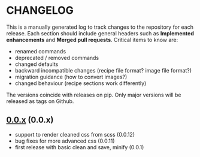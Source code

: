 # CHANGELOG

This is a manually generated log to track changes to the repository for each release.
Each section should include general headers such as **Implemented enhancements**
and **Merged pull requests**. Critical items to know are:

 - renamed commands
 - deprecated / removed commands
 - changed defaults
 - backward incompatible changes (recipe file format? image file format?)
 - migration guidance (how to convert images?)
 - changed behaviour (recipe sections work differently)

The versions coincide with releases on pip. Only major versions will be released as tags on Github.

## [0.0.x](https://github.com/vsoch/cssclean/tree/main) (0.0.x)
 - support to render cleaned css from scss (0.0.12)
 - bug fixes for more advanced css (0.0.11)
 - first release with basic clean and save, minify (0.0.1)

